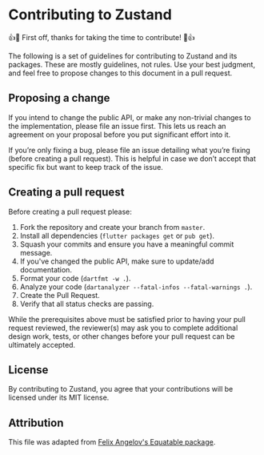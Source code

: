 # Contributing to Zustand

👍🎉 First off, thanks for taking the time to contribute! 🎉👍

The following is a set of guidelines for contributing to Zustand and its packages. These are mostly guidelines, not rules. Use your best judgment, and feel free to propose changes to this document in a pull request.

## Proposing a change

If you intend to change the public API, or make any non-trivial changes to the implementation, please file an issue first. This lets us reach an agreement on your proposal before you put significant effort into it.

If you’re only fixing a bug, please file an issue detailing what you’re fixing (before creating a pull request). This is helpful in case we don’t accept that specific fix but want to keep track of the issue.

## Creating a pull request

Before creating a pull request please:

1. Fork the repository and create your branch from `master`.
1. Install all dependencies (`flutter packages get` or `pub get`).
1. Squash your commits and ensure you have a meaningful commit message.
1. If you've changed the public API, make sure to update/add documentation.
1. Format your code (`dartfmt -w .`).
1. Analyze your code (`dartanalyzer --fatal-infos --fatal-warnings .`).
1. Create the Pull Request.
1. Verify that all status checks are passing.

While the prerequisites above must be satisfied prior to having your pull request reviewed, the reviewer(s) may ask you to complete additional design work, tests, or other changes before your pull request can be ultimately accepted.

## License

By contributing to Zustand, you agree that your contributions will be licensed under its MIT license.

## Attribution

This file was adapted from [Felix Angelov's Equatable package](https://github.com/felangel/equatable/blob/master/CONTRIBUTING.md).
